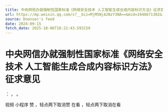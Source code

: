 ```yaml
---
title: 中央网信办就强制性国家标准《网络安全技术 人工智能生成合成内容标识方法》征求意见
url: https://mp.weixin.qq.com/s?__biz=MjM5NjA2NzY3NA==&mid=2448671382&idx=3&sn=8f791b92cdb557045e5546c040cc8a41
source: Doonsec's feed
date: 2024-09-15
fetch_date: 2025-10-06T18:22:43.593159
---
```


# 中央网信办就强制性国家标准《网络安全技术 人工智能生成合成内容标识方法》征求意见

：
，
。

视频
小程序
赞
，轻点两下取消赞
在看
，轻点两下取消在看
